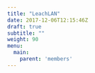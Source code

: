 ```yaml
---
title: "LeachLAN"
date: 2017-12-06T12:15:46Z
draft: true
subtitle: ""
weight: 90
menu:
  main:
    parent: 'members'
---
```


